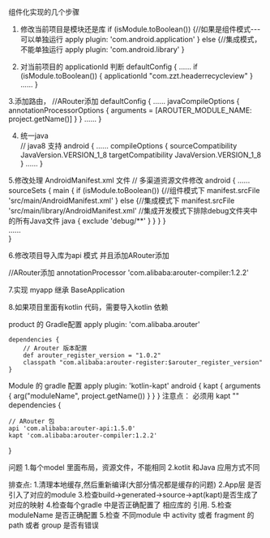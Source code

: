 组件化实现的几个步骤

1. 修改当前项目是模块还是库
if (isModule.toBoolean()) {//如果是组件模式---可以单独运行
    apply plugin: 'com.android.application'
} else {//集成模式，不能单独运行
    apply plugin: 'com.android.library'
}

2. 对当前项目的 applicationId 判断
    defaultConfig {
            ......
            if (isModule.toBoolean()) {
                applicationId "com.zzt.headerrecycleview"
            }
             ......
 }
 
 3.添加路由，
  //ARouter添加
    defaultConfig {
         ......
         javaCompileOptions {
             annotationProcessorOptions {
                 arguments = [AROUTER_MODULE_NAME: project.getName()]
             }
         }
         ......
    }
         
4. 统一java    
    // java8 支持
android {
    ......
    compileOptions {
        sourceCompatibility JavaVersion.VERSION_1_8
        targetCompatibility JavaVersion.VERSION_1_8
    }
    ......
}    
    
5.修改处理 AndroidManifest.xml 文件
    // 多渠道资源文件修改
android {
        ......
    sourceSets {
        main {
            if (isModule.toBoolean()) {//组件模式下
                manifest.srcFile 'src/main/AndroidManifest.xml'
            } else {//集成模式下
                manifest.srcFile 'src/main/library/AndroidManifest.xml'
                //集成开发模式下排除debug文件夹中的所有Java文件
                java {
                    exclude 'debug/**'
                }
            }
        }
    }  
      ......  
}
    
6.修改项目导入库为api 模式 并且添加ARouter添加

//ARouter添加
    annotationProcessor 'com.alibaba:arouter-compiler:1.2.2'

7.实现 myapp 继承 BaseApplication

8.如果项目里面有kotlin 代码，需要导入kotlin 依赖

product 的 Gradle配置
apply plugin: 'com.alibaba.arouter'

    dependencies {
        // Arouter 版本配置
        def arouter_register_version = "1.0.2"
        classpath "com.alibaba:arouter-register:$arouter_register_version"
    }
Module 的 gradle 配置
apply plugin: 'kotlin-kapt'
android {
kapt {
    arguments {
        arg("moduleName", project.getName())
    }
}
}
注意点： 必须用 kapt ""
dependencies {
 
    // ARouter 包
    api 'com.alibaba:arouter-api:1.5.0'
    kapt 'com.alibaba:arouter-compiler:1.2.2'

}

问题
1.每个model 里面布局，资源文件，不能相同
2.kotlit 和Java 应用方式不同

排查点:
1.清理本地缓存,然后重新编译(大部分情况都是缓存的问题)
2.App层 是否引入了对应的module
3.检查build->generated->source->apt(kapt)是否生成了对应的映射
4.检查每个gradle 中是否正确配置了 相应库的 引用.
5.检查 moduleName 是否正确配置
5.检查 不同module 中 activity 或者 fragment 的path 或者 group 是否有错误
